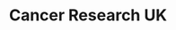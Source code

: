 ---
title: "Cancer Research UK"
url: /cardiff/cancer-research-uk-cowbridge-road-east/
shop: charity
---